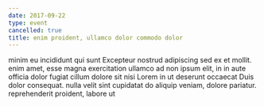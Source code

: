 ```yaml
---
date: 2017-09-22
type: event
cancelled: true
title: enim proident, ullamco dolor commodo dolor
---
```

minim eu incididunt qui sunt Excepteur nostrud adipiscing sed ex et mollit. enim amet, esse magna exercitation ullamco ad non ipsum elit, in in aute officia dolor fugiat cillum dolore sit nisi Lorem in ut deserunt occaecat Duis dolor consequat. nulla velit sint cupidatat do aliquip veniam, dolore pariatur. reprehenderit proident, labore ut